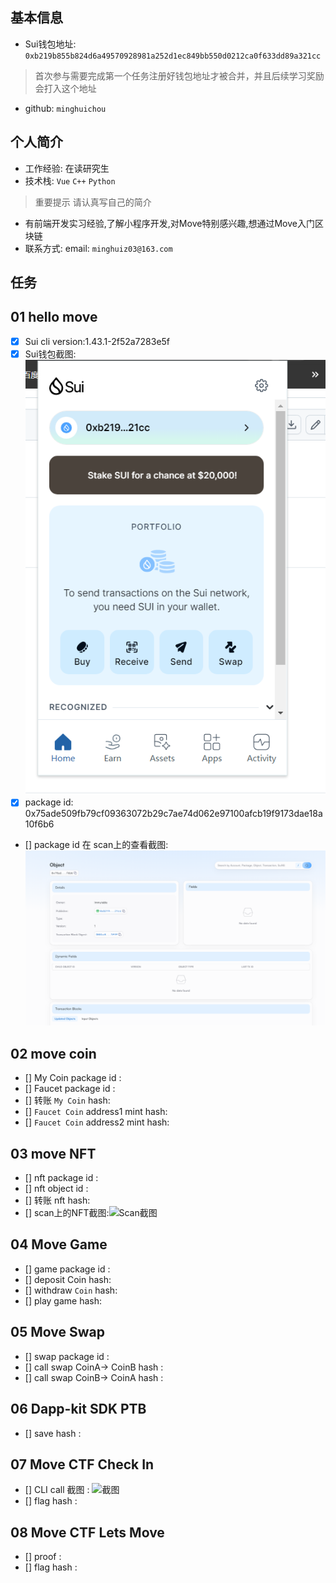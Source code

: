 ## 基本信息
- Sui钱包地址: `0xb219b855b824d6a49570928981a252d1ec849bb550d0212ca0f633dd89a321cc`
> 首次参与需要完成第一个任务注册好钱包地址才被合并，并且后续学习奖励会打入这个地址
- github: `minghuichou`

## 个人简介
- 工作经验: 在读研究生
- 技术栈: `Vue` `C++` `Python`
> 重要提示 请认真写自己的简介
- 有前端开发实习经验,了解小程序开发,对Move特别感兴趣,想通过Move入门区块链
- 联系方式: email: `minghuiz03@163.com` 

## 任务

##   01 hello move  
- [x] Sui cli version:1.43.1-2f52a7283e5f
- [x] Sui钱包截图: ![Sui钱包截图](./images/task1/wallet.png)
- [x] package id: 0x75ade509fb79cf09363072b29c7ae74d062e97100afcb19f9173dae18a10f6b6
- [] package id 在 scan上的查看截图:![Scan截图](./images/task1/package.png)

##   02 move coin
- [] My Coin package id : 
- [] Faucet package id : 
- [] 转账 `My Coin` hash:
- [] `Faucet Coin` address1 mint hash:
- [] `Faucet Coin` address2 mint hash:

##   03 move NFT
- [] nft package id :
- [] nft object id : 
- [] 转账 nft  hash:
- [] scan上的NFT截图:![Scan截图](./images/你的图片地址)

##   04 Move Game
- [] game package id :
- [] deposit Coin hash:
- [] withdraw `Coin` hash:
- [] play game hash:

##   05 Move Swap
- [] swap package id :
- [] call swap CoinA-> CoinB  hash :
- [] call swap CoinB-> CoinA  hash :

##   06 Dapp-kit SDK PTB
- [] save hash :

##   07 Move CTF Check In
- [] CLI call 截图 : ![截图](./images/你的图片地址)
- [] flag hash :

##   08 Move CTF Lets Move
- [] proof : 
- [] flag hash :

